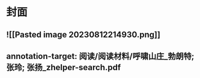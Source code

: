 # 封面
![[Pasted image 20230812214930.png]]
---
annotation-target: 阅读/阅读材料/呼啸山庄_勃朗特; 张玲; 张扬_zhelper-search.pdf
--


